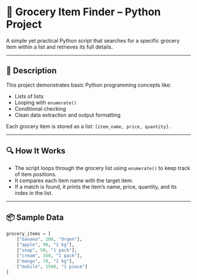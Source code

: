 # 🛒 Grocery Item Finder – Python Project

A simple yet practical Python script that searches for a specific grocery item within a list and retrieves its full details.

---

## 📘 Description

This project demonstrates basic Python programming concepts like:
- Lists of lists
- Looping with `enumerate()`
- Conditional checking
- Clean data extraction and output formatting

Each grocery item is stored as a list: `[item_name, price, quantity]`.

---

## 🔍 How It Works

- The script loops through the grocery list using `enumerate()` to keep track of item positions.
- It compares each item name with the target item.
- If a match is found, it prints the item’s name, price, quantity, and its index in the list.

---

## 📦 Sample Data

```python
grocery_items = [
    ["banana", 100, "drgen"],
    ["apple", 90, "1 kg"],
    ["soap", 50, "1 pack"],
    ["cream", 350, "1 pack"],
    ["mango", 70, "1 kg"],
    ["mobile", 1500, "1 piece"]
]
